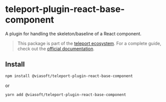 # teleport-plugin-react-base-component

A plugin for handling the skeleton/baseline of a React component.

> This package is part of the [teleport ecosystem](https://github.com/teleporthq/teleport-code-generators). For a complete guide, check out the [official documentation](https://docs.teleporthq.io/).

## Install
```bash
npm install @viasoft/teleport-plugin-react-base-component
```
or
```bash
yarn add @viasoft/teleport-plugin-react-base-component
```
